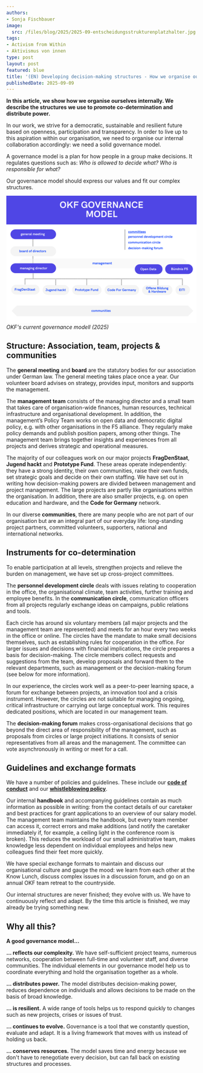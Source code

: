 ```yaml
---
authors:
- Sonja Fischbauer
image:
  src: /files/blog/2025/2025-09-entscheidungsstrukturenplatzhalter.jpg
tags:
- Activism from Within
- Aktivismus von innen
type: post
layout: post
featured: blue
title: '(EN) Developing decision-making structures - How we organise our collaboration'
publishedDate: 2025-09-09
---
```

**In this article, we show how we organise ourselves internally. We describe the structures we use to promote co-determination and distribute power.**

 In our work, we strive for a democratic, sustainable and resilient future based on openness, participation and transparency. In order to live up to this aspiration within our organisation, we need to organise our internal collaboration accordingly: we need a solid governance model. 

A governance model is a plan for how people in a group make decisions. It regulates questions such as: *Who is allowed to decide what? Who is responsible for what?*

Our governance model should express our values and fit our complex structures. 

![OKF's current governance modell (2025)](/files/blog/2025/2025-09-Governance_en.png)<br>
*OKF's current governance modell (2025)*

## Structure: Association, team, projects & communities

The **general meeting** and **board** are the statutory bodies for our association under German law. The general meeting takes place once a year. Our volunteer board advises on strategy, provides input, monitors and supports the management.

The **management team** consists of the managing director and a small team that takes care of organisation-wide finances, human resources, technical infrastructure and organisational development.
 In addition, the management’s Policy Team works on open data and democratic digital policy, e.g. with other organisations in the F5 alliance. They regularly make policy demands and publish position papers, among other things. The management team brings together insights and experiences from all projects and derives strategic and operational measures.

The majority of our colleagues work on our major projects **FragDenStaat**, **Jugend hackt** and **Prototype Fund**. These areas operate independently: they have a strong identity, their own communities, raise their own funds, set strategic goals and decide on their own staffing. We have set out in writing how decision-making powers are divided between management and project management. The large projects are partly like organisations within the organisation. In addition, there are also smaller projects, e.g. on open education and hardware, and the **Code for Germany** network.

In our diverse **communities**, there are many people who are not part of our organisation but are an integral part of our everyday life: long-standing project partners, committed volunteers, supporters, national and international networks.

## Instruments for co-determination

To enable participation at all levels, strengthen projects and relieve the burden on management, we have set up cross-project committees.

The **personnel development circle** deals with issues relating to cooperation in the office, the organisational climate, team activities, further training and employee benefits. In the **communication circle**, communication officers from all projects regularly exchange ideas on campaigns, public relations and tools.

Each circle has around six voluntary members (all major projects and the management team are represented) and meets for an hour every two weeks in the office or online. The circles have the mandate to make small decisions themselves, such as establishing rules for cooperation in the office. For larger issues and decisions with financial implications, the circle prepares a basis for decision-making. The circle members collect requests and suggestions from the team, develop proposals and forward them to the relevant departments, such as management or the decision-making forum (see below for more information).

In our experience, the circles work well as a peer-to-peer learning space, a forum for exchange between projects, an innovation tool and a crisis instrument. However, the circles are not suitable for managing ongoing, critical infrastructure or carrying out large conceptual work. This requires dedicated positions, which are located in our management team.

The **decision-making forum** makes cross-organisational decisions that go beyond the direct area of responsibility of the management, such as proposals from circles or large project initiations. It consists of senior representatives from all areas and the management. The committee can vote asynchronously in writing or meet for a call.

## Guidelines and exchange formats

We have a number of policies and guidelines. These include our [**code of conduct**](/codeofconduct) and our [**whistleblowing policy**](files/documents/OKF_WhistleblowingPolicy_Verfahrensordnung.pdf).

Our internal **handbook** and accompanying guidelines contain as much information as possible in writing: from the contact details of our caretaker and best practices for grant applications to an overview of our salary model. The management team maintains the handbook, but every team member can access it, correct errors and make additions (and notify the caretaker immediately if, for example, a ceiling light in the conference room is broken). This reduces the workload of our small administrative team, makes knowledge less dependent on individual employees and helps new colleagues find their feet more quickly.

We have special exchange formats to maintain and discuss our organisational culture and gauge the mood: we learn from each other at the Know Lunch, discuss complex issues in a discussion forum, and go on an annual OKF team retreat to the countryside.

Our internal structures are never finished; they evolve with us. We have to continuously reflect and adapt. By the time this article is finished, we may already be trying something new.

## Why all this?
**A good governance model...**

**... reflects our complexity.** We have self-sufficient project teams, numerous networks, cooperation between full-time and volunteer staff, and diverse communities. The individual elements in our governance model help us to coordinate everything and hold the organisation together as a whole.

**... distributes power.** The model distributes decision-making power, reduces dependence on individuals and allows decisions to be made on the basis of broad knowledge.

**... is resilient.** A wide range of tools helps us to respond quickly to changes such as new projects, crises or issues of trust.

**... continues to evolve.** Governance is a tool that we constantly question, evaluate and adapt. It is a living framework that moves with us instead of holding us back.

**... conserves resources.** The model saves time and energy because we don't have to renegotiate every decision, but can fall back on existing structures and processes.
